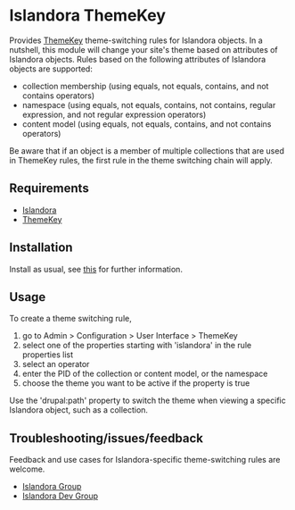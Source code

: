 # Islandora ThemeKey

Provides [ThemeKey](https://www.drupal.org/project/themekey) theme-switching rules for Islandora objects. In a nutshell, this module will change your site's theme based on attributes of Islandora objects. Rules based on the following attributes of Islandora objects are supported:

* collection membership (using equals, not equals, contains, and not contains operators)
* namespace (using equals, not equals, contains, not contains, regular expression, and not regular expression operators)
* content model (using equals, not equals, contains, and not contains operators)

Be aware that if an object is a member of multiple collections that are used in ThemeKey rules, the first rule in the theme switching chain will apply.

## Requirements

* [Islandora](https://github.com/Islandora/islandora)
* [ThemeKey](https://dupal.org/project/themekey)

## Installation

Install as usual, see [this](https://drupal.org/documentation/install/modules-themes/modules-7) for further information.

## Usage

To create a theme switching rule,

1. go to Admin > Configuration > User Interface > ThemeKey
2. select one of the properties starting with 'islandora' in the rule properties list
3. select an operator
4. enter the PID of the collection or content model, or the namespace
5. choose the theme you want to be active if the property is true

Use the 'drupal:path' property to switch the theme when viewing a specific Islandora object, such as a collection.

## Troubleshooting/issues/feedback

Feedback and use cases for Islandora-specific theme-switching rules are welcome.

* [Islandora Group](https://groups.google.com/forum/?hl=en&fromgroups#!forum/islandora)
* [Islandora Dev Group](https://groups.google.com/forum/?hl=en&fromgroups#!forum/islandora-dev)

